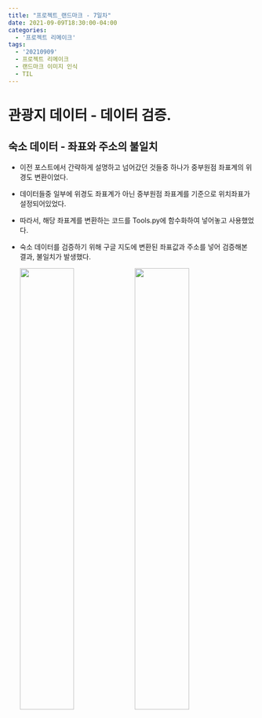 ```yaml
---
title: "프로젝트_랜드마크 - 7일차"
date: 2021-09-09T18:30:00-04:00
categories:
  - '프로젝트 리메이크'
tags:
  - '20210909'
  - 프로젝트 리메이크
  - 랜드마크 이미지 인식
  - TIL
---
```




# 관광지 데이터 - 데이터 검증.

## 숙소 데이터 - 좌표와 주소의 불일치

* 이전 포스트에서 간략하게 설명하고 넘어갔던 것들중 하나가 중부원점 좌표계의 위경도 변환이었다.
* 데이터들중 일부에 위경도 좌표계가 아닌 중부원점 좌표계를 기준으로 위치좌표가 설정되어있었다.
* 따라서, 해당 좌표계를 변환하는 코드를 Tools.py에 함수화하여 넣어놓고 사용했었다.
* 숙소 데이터를 검증하기 위해 구글 지도에 변환된 좌표값과 주소를 넣어 검증해본 결과, 불일치가 발생했다.

  <div>
    <img src="https://1geraldine1.github.io/assets/images/Landmark/Day9/googlemap_transformed_latlng.PNG" style="width:48%" />

    <img src="https://1geraldine1.github.io/assets/images/Landmark/Day2/googlemap_address.PNG" style="width:48%" />

  </div>